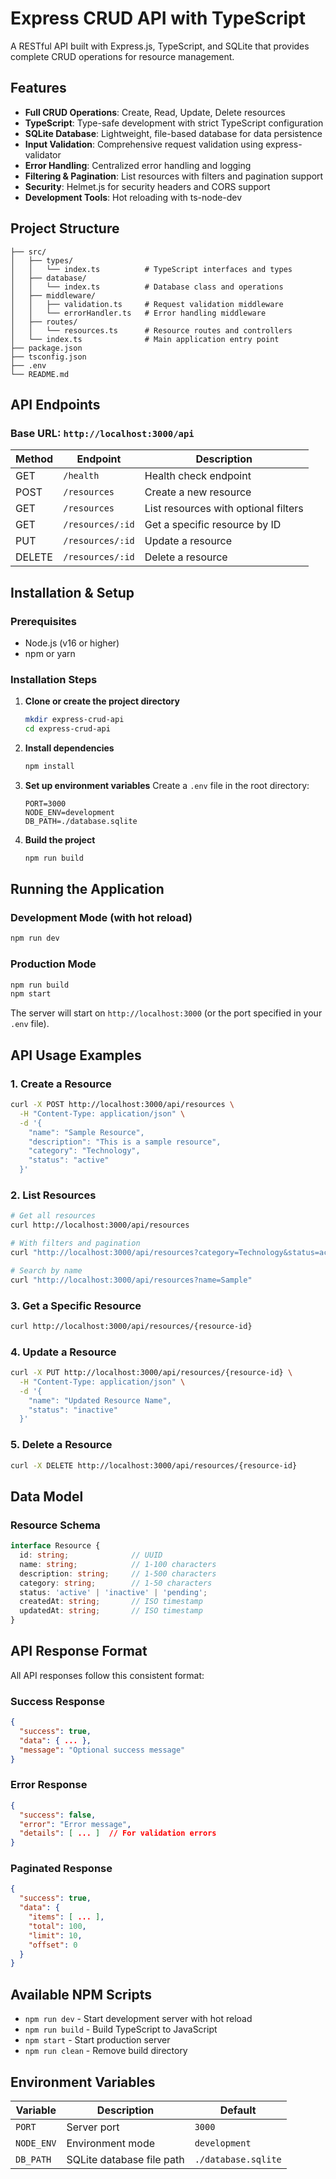 # Express CRUD API with TypeScript

A RESTful API built with Express.js, TypeScript, and SQLite that provides complete CRUD operations for resource management.

## Features

- **Full CRUD Operations**: Create, Read, Update, Delete resources
- **TypeScript**: Type-safe development with strict TypeScript configuration
- **SQLite Database**: Lightweight, file-based database for data persistence
- **Input Validation**: Comprehensive request validation using express-validator
- **Error Handling**: Centralized error handling and logging
- **Filtering & Pagination**: List resources with filters and pagination support
- **Security**: Helmet.js for security headers and CORS support
- **Development Tools**: Hot reloading with ts-node-dev

## Project Structure

```
├── src/
│   ├── types/
│   │   └── index.ts          # TypeScript interfaces and types
│   ├── database/
│   │   └── index.ts          # Database class and operations
│   ├── middleware/
│   │   ├── validation.ts     # Request validation middleware
│   │   └── errorHandler.ts   # Error handling middleware
│   ├── routes/
│   │   └── resources.ts      # Resource routes and controllers
│   └── index.ts              # Main application entry point
├── package.json
├── tsconfig.json
├── .env
└── README.md
```

## API Endpoints

### Base URL: `http://localhost:3000/api`

| Method | Endpoint | Description |
|--------|----------|-------------|
| GET | `/health` | Health check endpoint |
| POST | `/resources` | Create a new resource |
| GET | `/resources` | List resources with optional filters |
| GET | `/resources/:id` | Get a specific resource by ID |
| PUT | `/resources/:id` | Update a resource |
| DELETE | `/resources/:id` | Delete a resource |

## Installation & Setup

### Prerequisites

- Node.js (v16 or higher)
- npm or yarn

### Installation Steps

1. **Clone or create the project directory**
   ```bash
   mkdir express-crud-api
   cd express-crud-api
   ```

2. **Install dependencies**
   ```bash
   npm install
   ```

3. **Set up environment variables**
   Create a `.env` file in the root directory:
   ```env
   PORT=3000
   NODE_ENV=development
   DB_PATH=./database.sqlite
   ```

4. **Build the project**
   ```bash
   npm run build
   ```

## Running the Application

### Development Mode (with hot reload)
```bash
npm run dev
```

### Production Mode
```bash
npm run build
npm start
```

The server will start on `http://localhost:3000` (or the port specified in your `.env` file).

## API Usage Examples

### 1. Create a Resource
```bash
curl -X POST http://localhost:3000/api/resources \
  -H "Content-Type: application/json" \
  -d '{
    "name": "Sample Resource",
    "description": "This is a sample resource",
    "category": "Technology",
    "status": "active"
  }'
```

### 2. List Resources
```bash
# Get all resources
curl http://localhost:3000/api/resources

# With filters and pagination
curl "http://localhost:3000/api/resources?category=Technology&status=active&limit=5&offset=0"

# Search by name
curl "http://localhost:3000/api/resources?name=Sample"
```

### 3. Get a Specific Resource
```bash
curl http://localhost:3000/api/resources/{resource-id}
```

### 4. Update a Resource
```bash
curl -X PUT http://localhost:3000/api/resources/{resource-id} \
  -H "Content-Type: application/json" \
  -d '{
    "name": "Updated Resource Name",
    "status": "inactive"
  }'
```

### 5. Delete a Resource
```bash
curl -X DELETE http://localhost:3000/api/resources/{resource-id}
```

## Data Model

### Resource Schema
```typescript
interface Resource {
  id: string;              // UUID
  name: string;            // 1-100 characters
  description: string;     // 1-500 characters
  category: string;        // 1-50 characters
  status: 'active' | 'inactive' | 'pending';
  createdAt: string;       // ISO timestamp
  updatedAt: string;       // ISO timestamp
}
```

## API Response Format

All API responses follow this consistent format:

### Success Response
```json
{
  "success": true,
  "data": { ... },
  "message": "Optional success message"
}
```

### Error Response
```json
{
  "success": false,
  "error": "Error message",
  "details": [ ... ]  // For validation errors
}
```

### Paginated Response
```json
{
  "success": true,
  "data": {
    "items": [ ... ],
    "total": 100,
    "limit": 10,
    "offset": 0
  }
}
```

## Available NPM Scripts

- `npm run dev` - Start development server with hot reload
- `npm run build` - Build TypeScript to JavaScript
- `npm start` - Start production server
- `npm run clean` - Remove build directory

## Environment Variables

| Variable | Description | Default |
|----------|-------------|---------|
| `PORT` | Server port | `3000` |
| `NODE_ENV` | Environment mode | `development` |
| `DB_PATH` | SQLite database file path | `./database.sqlite` |

##
